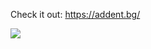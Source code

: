 Check it out: https://addent.bg/

![](https://github.com/DianVK/ad-dent-lab/blob/b575e2bcaf143080a30ebbc7c08cb2de8ed95b53/README.gif)
